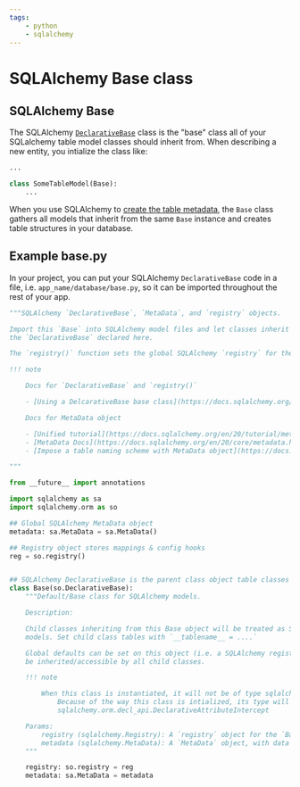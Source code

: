 ```yaml
---
tags:
    - python
    - sqlalchemy
---
```


# SQLAlchemy Base class

## SQLAlchemy Base

The SQLAlchemy [`DeclarativeBase`](https://docs.sqlalchemy.org/en/20/orm/declarative_styles.html) class is the "base" class all of your SQLalchemy table model classes should inherit from. When describing a new entity, you intialize the class like:

```python title="Initialize table class" linenums="1"
...

class SomeTableModel(Base):
    ...

```

When you use SQLAlchemy to [create the table metadata](https://docs.sqlalchemy.org/en/20/core/metadata.html#sqlalchemy.schema.MetaData.create_all), the `Base` class gathers all models that inherit from the same `Base` instance and creates table structures in your database.

## Example base.py

In your project, you can put your SQLAlchemy `DeclarativeBase` code in a file, i.e. `app_name/database/base.py`, so it can be imported throughout the rest of your app.

```python title="Declare SQLAlchemy Base (example base.py)" linenums="1"
"""SQLAlchemy `DeclarativeBase`, `MetaData`, and `registry` objects.

Import this `Base` into SQLAlchemy model files and let classes inherit from
the `DeclarativeBase` declared here.

The `registry()` function sets the global SQLAlchemy `registry` for the `DeclarativeBase` object.

!!! note

    Docs for `DeclarativeBase` and `registry()`

    - [Using a DelcarativeBase base class](https://docs.sqlalchemy.org/en/20/orm/declarative_styles.html#using-a-declarative-base-class)

    Docs for MetaData object

    - [Unified tutorial](https://docs.sqlalchemy.org/en/20/tutorial/metadata.html#tutorial-working-with-metadata)
    - [MetaData Docs](https://docs.sqlalchemy.org/en/20/core/metadata.html)
    - [Impose a table naming scheme with MetaData object](https://docs.sqlalchemy.org/en/20/core/metadata.html#specifying-a-default-schema-name-with-metadata)

"""

from __future__ import annotations

import sqlalchemy as sa
import sqlalchemy.orm as so

## Global SQLAlchemy MetaData object
metadata: sa.MetaData = sa.MetaData()

## Registry object stores mappings & config hooks
reg = so.registry()


## SQLAlchemy DeclarativeBase is the parent class object table classes will inherit from
class Base(so.DeclarativeBase):
    """Default/Base class for SQLAlchemy models.

    Description:

    Child classes inheriting from this Base object will be treated as SQLAlchemy
    models. Set child class tables with `__tablename__ = ....`

    Global defaults can be set on this object (i.e. a SQLAlchemy registry), and will
    be inherited/accessible by all child classes.

    !!! note

        When this class is instantiated, it will not be of type sqlalchemy.orm.DeclarativeBase;
            Because of the way this class is intialized, its type will be
            sqlalchemy.orm.decl_api.DeclarativeAttributeIntercept

    Params:
        registry (sqlalchemy.Registry): A `registry` object for the `Base` class
        metadata (sqlalchemy.MetaData): A `MetaData` object, with data about the `Base` class
    """

    registry: so.registry = reg
    metadata: sa.MetaData = metadata

```

